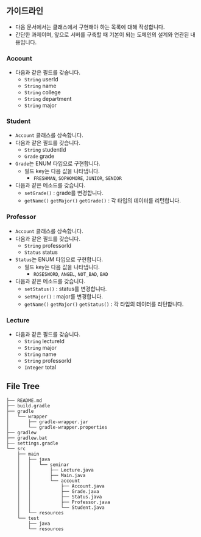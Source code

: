 ## 가이드라인
- 다음 문서에서는 클래스에서 구현해야 하는 목록에 대해 작성합니다.
- 간단한 과제이며, 앞으로 서버를 구축할 때 기본이 되는 도메인의 설계와 연관된 내용입니다.
### Account
- 다음과 같은 필드를 갖습니다.
  - `String` userId
  - `String` name
  - `String` college
  - `String` department
  - `String` major

### Student
-  `Account` 클래스를 상속합니다.
- 다음과 같은 필드를 갖습니다.
    - `String` studentId
    - `Grade` grade
- `Grade`는 ENUM 타입으로 구현합니다.
  - 필드 key는 다음 값을 나타냅니다.
    - `FRESHMAN`, `SOPHOMORE`, `JUNIOR`, `SENIOR`
- 다음과 같은 메소드를 갖습니다.
  - `setGrade()` : grade를 변경합니다.
  - `getName()`  `getMajor()`  `getGrade()` : 각 타입의 데이터를 리턴합니다.

### Professor
-  `Account` 클래스를 상속합니다.
- 다음과 같은 필드를 갖습니다.
    - `String` professorId
    - `Status` status
- `Status`는 ENUM 타입으로 구현합니다.
    - 필드 key는 다음 값을 나타냅니다.
        - `ROSESWORD`, `ANGEL`, `NOT_BAD`, `BAD`
- 다음과 같은 메소드를 갖습니다.
    - `setStatus()` : status를 변경합니다.
    - `setMajor()` : major를 변경합니다.
    - `getName()`  `getMajor()`  `getStatus()` : 각 타입의 데이터를 리턴합니다.

### Lecture
- 다음과 같은 필드를 갖습니다.
  - `String` lectureId
  - `String` major
  - `String` name
  - `String` professorId
  - `Integer` total

## File Tree
```
├── README.md
├── build.gradle
├── gradle
│   └── wrapper
│       ├── gradle-wrapper.jar
│       └── gradle-wrapper.properties
├── gradlew
├── gradlew.bat
├── settings.gradle
└── src
    ├── main
    │   ├── java
    │   │   └── seminar
    │   │       ├── Lecture.java
    │   │       ├── Main.java
    │   │       └── account
    │   │           ├── Account.java
    │   │           ├── Grade.java
    │   │           ├── Status.java
    │   │           ├── Professor.java
    │   │           └── Student.java
    │   └── resources
    └── test
        ├── java
        └── resources
```